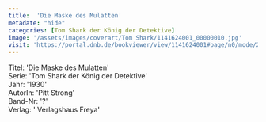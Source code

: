 ```yaml
---
title:  'Die Maske des Mulatten'
metadate: "hide"
categories: [Tom Shark der König der Detektive]
image: '/assets/images/coverart/Tom Shark/1141624001_00000010.jpg'
visit: 'https://portal.dnb.de/bookviewer/view/1141624001#page/n0/mode/2up'
---
```

Titel: 'Die Maske des Mulatten' <br>
Serie: 'Tom Shark der König der Detektive' <br>
Jahr: '1930' <br>
AutorIn: 'Pitt Strong' <br>
Band-Nr: '?' <br>
Verlag: ' Verlagshaus Freya'